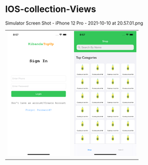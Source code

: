 # IOS-collection-Views

Simulator Screen Shot - iPhone 12 Pro - 2021-10-10 at 20.57.01.png

<table>
<tr>
<td>
<img  width="200" height="400" src="./Simulator Screen Shot - iPhone 12 Pro - 2021-10-10 at 20.57.01.png"/>
</td>
<td>
<img  width="200" height="400" src="./Simulator Screen Shot - iPhone 12 Pro - 2021-10-10 at 20.57.32.png"/>
</td>
</tr>
<td>
</tr>
</table>
